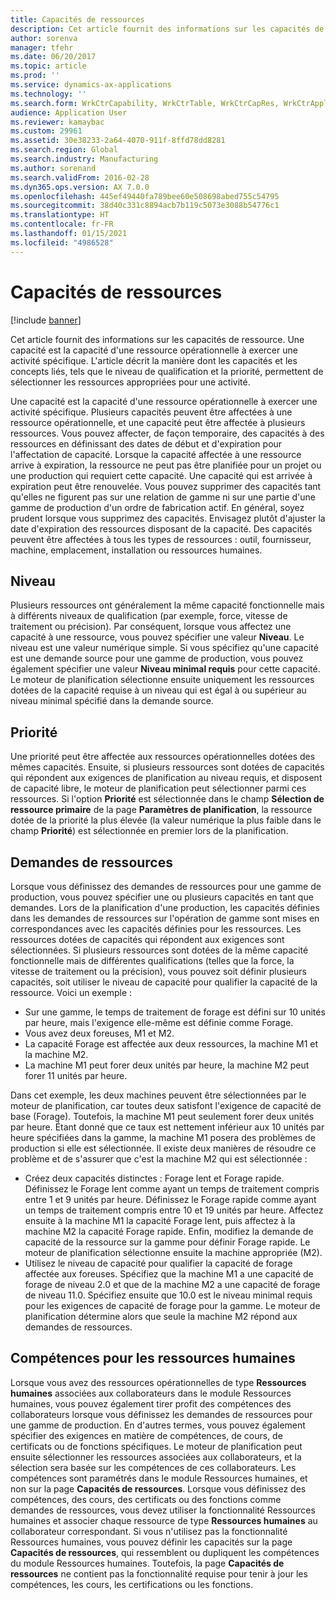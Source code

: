```yaml
---
title: Capacités de ressources
description: Cet article fournit des informations sur les capacités de ressource. Une capacité est la capacité d'une ressource opérationnelle à exercer une activité spécifique. L'article décrit la manière dont les capacités et les concepts liés, tels que le niveau de qualification et la priorité, permettent de sélectionner les ressources appropriées pour une activité.
author: sorenva
manager: tfehr
ms.date: 06/20/2017
ms.topic: article
ms.prod: ''
ms.service: dynamics-ax-applications
ms.technology: ''
ms.search.form: WrkCtrCapability, WrkCtrTable, WrkCtrCapRes, WrkCtrApplicableResources
audience: Application User
ms.reviewer: kamaybac
ms.custom: 29961
ms.assetid: 30e38233-2a64-4070-911f-8ffd78dd8281
ms.search.region: Global
ms.search.industry: Manufacturing
ms.author: sorenand
ms.search.validFrom: 2016-02-28
ms.dyn365.ops.version: AX 7.0.0
ms.openlocfilehash: 445ef49440fa789bee60e508698abed755c54795
ms.sourcegitcommit: 38d40c331c8894acb7b119c5073e3088b54776c1
ms.translationtype: HT
ms.contentlocale: fr-FR
ms.lasthandoff: 01/15/2021
ms.locfileid: "4986528"
---
```

# <a name="resource-capabilities"></a>Capacités de ressources

[!include [banner](../includes/banner.md)]

Cet article fournit des informations sur les capacités de ressource. Une capacité est la capacité d'une ressource opérationnelle à exercer une activité spécifique. L'article décrit la manière dont les capacités et les concepts liés, tels que le niveau de qualification et la priorité, permettent de sélectionner les ressources appropriées pour une activité.

Une capacité est la capacité d'une ressource opérationnelle à exercer une activité spécifique. Plusieurs capacités peuvent être affectées à une ressource opérationnelle, et une capacité peut être affectée à plusieurs ressources. Vous pouvez affecter, de façon temporaire, des capacités à des ressources en définissant des dates de début et d'expiration pour l'affectation de capacité. Lorsque la capacité affectée à une ressource arrive à expiration, la ressource ne peut pas être planifiée pour un projet ou une production qui requiert cette capacité. Une capacité qui est arrivée à expiration peut être renouvelée. Vous pouvez supprimer des capacités tant qu'elles ne figurent pas sur une relation de gamme ni sur une partie d'une gamme de production d'un ordre de fabrication actif. En général, soyez prudent lorsque vous supprimez des capacités. Envisagez plutôt d'ajuster la date d'expiration des ressources disposant de la capacité. Des capacités peuvent être affectées à tous les types de ressources : outil, fournisseur, machine, emplacement, installation ou ressources humaines.

## <a name="level"></a>Niveau
Plusieurs ressources ont généralement la même capacité fonctionnelle mais à différents niveaux de qualification (par exemple, force, vitesse de traitement ou précision). Par conséquent, lorsque vous affectez une capacité à une ressource, vous pouvez spécifier une valeur **Niveau**. Le niveau est une valeur numérique simple. Si vous spécifiez qu'une capacité est une demande source pour une gamme de production, vous pouvez également spécifier une valeur **Niveau minimal requis** pour cette capacité. Le moteur de planification sélectionne ensuite uniquement les ressources dotées de la capacité requise à un niveau qui est égal à ou supérieur au niveau minimal spécifié dans la demande source.

## <a name="priority"></a>Priorité
Une priorité peut être affectée aux ressources opérationnelles dotées des mêmes capacités. Ensuite, si plusieurs ressources sont dotées de capacités qui répondent aux exigences de planification au niveau requis, et disposent de capacité libre, le moteur de planification peut sélectionner parmi ces ressources. Si l'option **Priorité** est sélectionnée dans le champ **Sélection de ressource primaire** de la page **Paramètres de planification**, la ressource dotée de la priorité la plus élevée (la valeur numérique la plus faible dans le champ **Priorité**) est sélectionnée en premier lors de la planification.

## <a name="resource-requirements"></a>Demandes de ressources
Lorsque vous définissez des demandes de ressources pour une gamme de production, vous pouvez spécifier une ou plusieurs capacités en tant que demandes. Lors de la planification d'une production, les capacités définies dans les demandes de ressources sur l'opération de gamme sont mises en correspondances avec les capacités définies pour les ressources. Les ressources dotées de capacités qui répondent aux exigences sont sélectionnées. Si plusieurs ressources sont dotées de la même capacité fonctionnelle mais de différentes qualifications (telles que la force, la vitesse de traitement ou la précision), vous pouvez soit définir plusieurs capacités, soit utiliser le niveau de capacité pour qualifier la capacité de la ressource. Voici un exemple :

-   Sur une gamme, le temps de traitement de forage est défini sur 10 unités par heure, mais l'exigence elle-même est définie comme Forage.
-   Vous avez deux foreuses, M1 et M2.
-   La capacité Forage est affectée aux deux ressources, la machine M1 et la machine M2.
-   La machine M1 peut forer deux unités par heure, la machine M2 peut forer 11 unités par heure.

Dans cet exemple, les deux machines peuvent être sélectionnées par le moteur de planification, car toutes deux satisfont l'exigence de capacité de base (Forage). Toutefois, la machine M1 peut seulement forer deux unités par heure. Étant donné que ce taux est nettement inférieur aux 10 unités par heure spécifiées dans la gamme, la machine M1 posera des problèmes de production si elle est sélectionnée. Il existe deux manières de résoudre ce problème et de s'assurer que c'est la machine M2 qui est sélectionnée :

-   Créez deux capacités distinctes : Forage lent et Forage rapide. Définissez le Forage lent comme ayant un temps de traitement compris entre 1 et 9 unités par heure. Définissez le Forage rapide comme ayant un temps de traitement compris entre 10 et 19 unités par heure. Affectez ensuite à la machine M1 la capacité Forage lent, puis affectez à la machine M2 la capacité Forage rapide. Enfin, modifiez la demande de capacité de la ressource sur la gamme pour définir Forage rapide. Le moteur de planification sélectionne ensuite la machine appropriée (M2).
-   Utilisez le niveau de capacité pour qualifier la capacité de forage affectée aux foreuses. Spécifiez que la machine M1 a une capacité de forage de niveau 2.0 et que de la machine M2 a une capacité de forage de niveau 11.0. Spécifiez ensuite que 10.0 est le niveau minimal requis pour les exigences de capacité de forage pour la gamme. Le moteur de planification détermine alors que seule la machine M2 répond aux demandes de ressources.

## <a name="competencies-for-human-resources"></a>Compétences pour les ressources humaines
Lorsque vous avez des ressources opérationnelles de type **Ressources humaines** associées aux collaborateurs dans le module Ressources humaines, vous pouvez également tirer profit des compétences des collaborateurs lorsque vous définissez les demandes de ressources pour une gamme de production. En d'autres termes, vous pouvez également spécifier des exigences en matière de compétences, de cours, de certificats ou de fonctions spécifiques. Le moteur de planification peut ensuite sélectionner les ressources associées aux collaborateurs, et la sélection sera basée sur les compétences de ces collaborateurs. Les compétences sont paramétrés dans le module Ressources humaines, et non sur la page **Capacités de ressources**. Lorsque vous définissez des compétences, des cours, des certificats ou des fonctions comme demandes de ressources, vous devez utiliser la fonctionnalité Ressources humaines et associer chaque ressource de type **Ressources humaines** au collaborateur correspondant. Si vous n'utilisez pas la fonctionnalité Ressources humaines, vous pouvez définir les capacités sur la page **Capacités de ressources**, qui ressemblent ou dupliquent les compétences du module Ressources humaines. Toutefois, la page **Capacités de ressources** ne contient pas la fonctionnalité requise pour tenir à jour les compétences, les cours, les certifications ou les fonctions.



